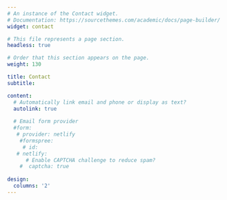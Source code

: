 ```yaml
---
# An instance of the Contact widget.
# Documentation: https://sourcethemes.com/academic/docs/page-builder/
widget: contact

# This file represents a page section.
headless: true

# Order that this section appears on the page.
weight: 130

title: Contact
subtitle:

content:
  # Automatically link email and phone or display as text?
  autolink: true
  
  # Email form provider
  #form:
   # provider: netlify
    #formspree:
     # id:
   # netlify:
      # Enable CAPTCHA challenge to reduce spam?
    #  captcha: true
  
design:
  columns: '2'
---
```

